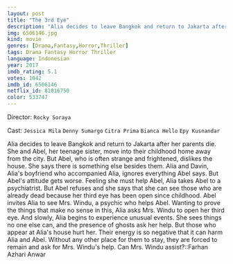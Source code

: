 ```yaml
---
layout: post
title: "The 3rd Eye"
description: "Alia decides to leave Bangkok and return to Jakarta after her parents die. She and Abel, her teenage sister, move into their childhood home away from the city. But Abel, who is often strange and frightened, dislikes the house. She says there is something else besides them. Alia and Davin, Alia's boyfriend who accompanied Alia, ignores everything Abel says. But Abel's attitude gets worse. Feeling she must help Abel, Alia takes Abel to a psychiatrist. But Abel refuses and she says that she can see those who are alrea.."
img: 6506146.jpg
kind: movie
genres: [Drama,Fantasy,Horror,Thriller]
tags: Drama Fantasy Horror Thriller 
language: Indonesian
year: 2017
imdb_rating: 5.1
votes: 1042
imdb_id: 6506146
netflix_id: 81016750
color: 533747
---
```

Director: `Rocky Soraya`  

Cast: `Jessica Mila` `Denny Sumargo` `Citra Prima` `Bianca Hello` `Epy Kusnandar` 

Alia decides to leave Bangkok and return to Jakarta after her parents die. She and Abel, her teenage sister, move into their childhood home away from the city. But Abel, who is often strange and frightened, dislikes the house. She says there is something else besides them. Alia and Davin, Alia's boyfriend who accompanied Alia, ignores everything Abel says. But Abel's attitude gets worse. Feeling she must help Abel, Alia takes Abel to a psychiatrist. But Abel refuses and she says that she can see those who are already dead because her third eye has been open since childhood. Abel invites Alia to see Mrs. Windu, a psychic who helps Abel. Wanting to prove the things that make no sense in this, Alia asks Mrs. Windu to open her third eye. And slowly, Alia begins to experience unusual events. She sees things no one else can, and the presence of ghosts ask her help. But those who appear at Alia's house hurt her. Their energy is so negative that it can harm Alia and Abel. Without any other place for them to stay, they are forced to remain and ask for Mrs. Windu's help. Can Mrs. Windu assist?::Farhan Azhari Anwar